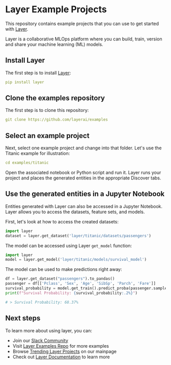 # Layer Example Projects

This repository contains example projects that you can use to get started with [Layer](https://layer.ai).

Layer is a collaborative MLOps platform where you can build, train, version and share your machine learning (ML) models.

## Install Layer
The first step is to install [Layer](https://docs.app.layer.ai/docs/installation):
```yaml
pip install layer
```
## Clone the examples repository
The first step is to clone this repository:
```yaml
git clone https://github.com/layerai/examples
```
## Select an example project
Next, select one example project and change into that folder. Let's use the Titanic example for illustration: 
```yaml
cd examples/titanic
```
Open the associated notebook or Python script and run it. Layer runs your project and places the generated entities in the appropriate Discover tabs.

## Use the generated entities in a Jupyter Notebook
Entities generated with Layer can also be accessed in a Jupyter Notebook. Layer allows you to access the datasets, feature sets, and models. 

First, let's look at how to access the created datasets: 
```python
import layer
dataset = layer.get_dataset('layer/titanic/datasets/passengers')
```
The model can be accessed using Layer `get_model` function:
```python
import layer
model = layer.get_model('layer/titanic/models/survival_model')
```
The model can be used to make predictions right away: 
```python
df = layer.get_dataset("passengers").to_pandas()
passenger = df[['Pclass', 'Sex', 'Age', 'SibSp', 'Parch', 'Fare']]
survival_probability = model.get_train().predict_proba(passenger.sample())[0][1]
print(f"Survival Probability: {survival_probability:.2%}")

# > Survival Probability: 68.37%
```
## Next steps
To learn more about using layer, you can: 
- Join our [Slack Community ](https://bit.ly/layercommunityslack)
- Visit [Layer Examples Repo](https://github.com/layerai/examples) for more examples
- Browse [Trending Layer Projects](https://layer.ai) on our mainpage
- Check out [Layer Documentation](https://docs.app.layer.ai) to learn more
